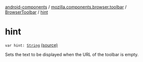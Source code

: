 [android-components](../../index.md) / [mozilla.components.browser.toolbar](../index.md) / [BrowserToolbar](index.md) / [hint](./hint.md)

# hint

`var hint: `[`String`](https://kotlinlang.org/api/latest/jvm/stdlib/kotlin/-string/index.html) [(source)](https://github.com/mozilla-mobile/android-components/blob/master/components/browser/toolbar/src/main/java/mozilla/components/browser/toolbar/BrowserToolbar.kt#L189)

Sets the text to be displayed when the URL of the toolbar is empty.

